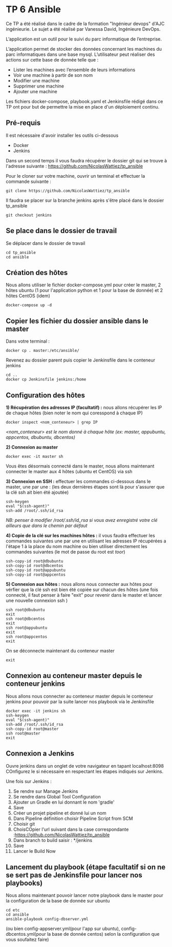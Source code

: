 # TP 6 Ansible

Ce TP a été réalisé dans le cadre de la formation "Ingénieur devops" d'AJC ingénieurie. Le sujet a été réalisé par Vanessa David, Ingénieure DevOps.

L’application est un outil pour le suivi du parc informatique de l’entreprise.

L’application permet de stocker des données concernant les machines du parc informatiques dans une base mysql.
L’utilisateur peut réaliser des actions sur cette base de donnée telle que :
- Lister les machines avec l’ensemble de leurs informations
- Voir une machine à partir de son nom
- Modifier une machine
- Supprimer une machine
- Ajouter une machine

Les fichiers docker-compose, playbook.yaml et Jenkinsfile rédigé dans ce TP ont pour but de permettre la mise en place d'un déploiement continu.

## Pré-requis 

Il est nécessaire d'avoir installer les outils ci-dessous 
- Docker
- Jenkins

Dans un second temps il vous faudra récupérer le dossier git qui se trouve à l'adresse suivante : https://github.com/NicolasWattiez/tp_ansible

Pour le cloner sur votre machine, ouvrir un terminal et effectuer la commande suivante :
```
git clone https://github.com/NicolasWattiez/tp_ansible
```
Il faudra se placer sur la branche jenkins après s'être placé dans le dossier tp_ansible
```
git checkout jenkins
``` 
## Se place dans le dossier de travail

Se déplacer dans le dossier de travail 
```
cd tp_ansible
cd ansible
```
## Création des hôtes

Nous allons utiliser le fichier docker-compose.yml pour créer le master, 2 hôtes ubuntu (1 pour l'application python et 1 pour la base de donnée) et 2 hôtes CentOS (idem)

```
docker-compose up -d
```

## Copier les fichier du dossier ansible dans le master

Dans votre terminal : 
```
docker cp . master:/etc/ansible/
```
Revenez au dossier parent puis copier le Jenkinsfile dans le conteneur jenkins
```
cd ..
docker cp Jenkinsfile jenkins:/home
```

## Configuration des hôtes

__1) Récupération des adresses IP (facultatif) :__ nous allons récupérer les IP de chaque hôtes (bien noter le nom qui coresspond à chaque IP) 
```
docker inspect <nom_conteneur> | grep IP 
```
*<nom_conteneur> est le nom donné à chaque hôte (ex: master, appubuntu, appcentos, dbubuntu, dbcentos)*

__2) Connexion au master__

```
docker exec -it master sh
```
Vous êtes désormais connecté dans le master, nous allons maintenant connecter le master aux 4 hôtes (ubuntu et CentOS) via ssh 

__3) Connexion en SSH :__ effectuer les commandes ci-dessous dans le master, une par une : (les deux dernières étapes sont là pour s'assurer que la clé ssh ait bien été ajoutée)

```
ssh-keygen
eval "$(ssh-agent)"
ssh-add /root/.ssh/id_rsa
```
*NB: penser à modifier /root/.ssh/id_rsa si vous avez enregistré votre clé ailleurs que dans le chemin par défaut*

__4) Copie de la clé sur les machines hôtes :__  il vous faudra effectuer les commandes suivantes une par une en utilisant les adresses IP récupérées a l'étape 1 à la place du nom machine ou bien utiliser directement les commandes suivantes (le mot de passe du root est *toor*)

```
ssh-copy-id root@dbubuntu 
ssh-copy-id root@dbcentos 
ssh-copy-id root@appubuntu
ssh-copy-id root@appcentos
```

__5) Connexion aux hôtes :__ nous allons nous connecter aux hôtes pour vérfier que la clé ssh est bien été copiée sur chacun des hôtes (une fois connecté, il faut penser à faire "exit" pour revenir dans le master et lancer une nouvelle connexion ssh )

```
ssh root@dbubuntu
exit
ssh root@dbcentos
exit
ssh root@appubuntu
exit
ssh root@appcentos
exit
```
On se déconnecte maintenant du conteneur master
```
exit
```

## Connexion au conteneur master depuis le conteneur jenkins
Nous allons nous connecter au conteneur master depuis le conteneur jenkins pour pouvoir par la suite lancer nos playbook via le Jenkinsfile

``` 
docker exec -it jenkins sh
ssh-keygen
eval "$(ssh-agent)"
ssh-add /root/.ssh/id_rsa
ssh-copy-id root@master
ssh root@master
exit
```

## Connexion a Jenkins
Ouvre jenkins dans un onglet de votre navigateur en tapant localhost:8098
COnfigurez le si nécessaire en respectant les étapes indiqués sur Jenkins. 

Une fois sur Jenkins :

1) Se rendre sur Manage Jenkins
2) Se rendre dans Global Tool Configuration 
3) Ajouter un Gradle en lui donnant le nom 'gradle'
4) Save
5) Créer un projet pipeline et donné lui un nom 
6) Dans Pipeline définition choisir Pipeline Script from SCM
7) Choisir git
8) ChoisCOpier l'url suivant dans la case correspondante :https://github.com/NicolasWattiez/tp_ansible
9) Dans branch to build saisir : */jenkins
10) Save 
11) Lancer le Build Now

## Lancement du playbook (étape facultatif si on ne se sert pas de Jenkinsfile pour lancer nos playbooks)

Nous allons maintenant pouvoir lancer notre playbook dans le master pour la configuration de la base de donnée sur ubuntu
```
cd etc
cd ansible 
ansible-playbook config-dbserver.yml 
```
(ou bien config-appserver.yml(pour l'app sur ubuntu), config-dbcentos.yml(pour la base de donnée centos) selon la configuration que vous soufaitez faire)
